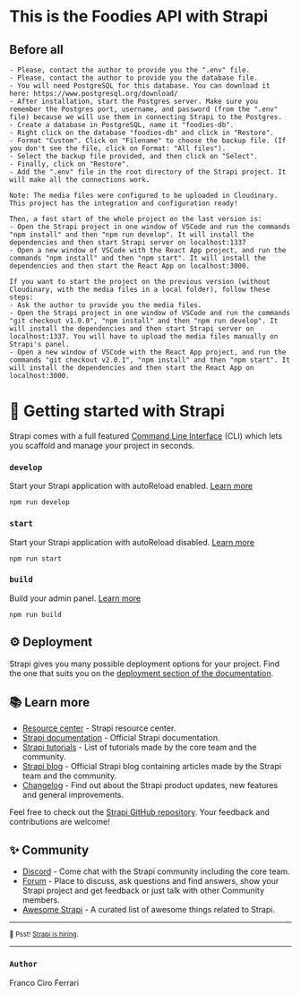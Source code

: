 # This is the Foodies API with Strapi

## Before all

```
- Please, contact the author to provide you the ".env" file.
- Please, contact the author to provide you the database file.
- You will need PostgreSQL for this database. You can download it here: https://www.postgresql.org/download/
- After installation, start the Postgres server. Make sure you remember the Postgres port, username, and password (from the ".env" file) because we will use them in connecting Strapi to the Postgres.
- Create a database in PostgreSQL, name it "foodies-db".
- Right click on the database "foodies-db" and click in "Restore". 
- Format "Custom". Click on "Filename" to choose the backup file. (If you don't see the file, click on Format: "All files").
- Select the backup file provided, and then click on "Select".
- Finally, click on "Restore".
- Add the ".env" file in the root directory of the Strapi project. It will make all the connections work.

Note: The media files were configured to be uploaded in Cloudinary. This project has the integration and configuration ready!

Then, a fast start of the whole project on the last version is:
- Open the Strapi project in one window of VSCode and run the commands "npm install" and then "npm run develop". It will install the dependencies and then start Strapi server on localhost:1337
- Open a new window of VSCode with the React App project, and run the commands "npm install" and then "npm start". It will install the dependencies and then start the React App on localhost:3000.

If you want to start the project on the previous version (without Cloudinary, with the media files in a local folder), follow these steps:
- Ask the author to provide you the media files.
- Open the Strapi project in one window of VSCode and run the commands "git checkout v1.0.0", "npm install" and then "npm run develop". It will install the dependencies and then start Strapi server on localhost:1337. You will have to upload the media files manually on Strapi's panel.
- Open a new window of VSCode with the React App project, and run the commands "git checkout v2.0.1", "npm install" and then "npm start". It will install the dependencies and then start the React App on localhost:3000.
```

# 🚀 Getting started with Strapi

Strapi comes with a full featured [Command Line Interface](https://docs.strapi.io/developer-docs/latest/developer-resources/cli/CLI.html) (CLI) which lets you scaffold and manage your project in seconds.

### `develop`

Start your Strapi application with autoReload enabled. [Learn more](https://docs.strapi.io/developer-docs/latest/developer-resources/cli/CLI.html#strapi-develop)

```
npm run develop
```

### `start`

Start your Strapi application with autoReload disabled. [Learn more](https://docs.strapi.io/developer-docs/latest/developer-resources/cli/CLI.html#strapi-start)

```
npm run start
```

### `build`

Build your admin panel. [Learn more](https://docs.strapi.io/developer-docs/latest/developer-resources/cli/CLI.html#strapi-build)

```
npm run build
```

## ⚙️ Deployment

Strapi gives you many possible deployment options for your project. Find the one that suits you on the [deployment section of the documentation](https://docs.strapi.io/developer-docs/latest/setup-deployment-guides/deployment.html).

## 📚 Learn more

- [Resource center](https://strapi.io/resource-center) - Strapi resource center.
- [Strapi documentation](https://docs.strapi.io) - Official Strapi documentation.
- [Strapi tutorials](https://strapi.io/tutorials) - List of tutorials made by the core team and the community.
- [Strapi blog](https://docs.strapi.io) - Official Strapi blog containing articles made by the Strapi team and the community.
- [Changelog](https://strapi.io/changelog) - Find out about the Strapi product updates, new features and general improvements.

Feel free to check out the [Strapi GitHub repository](https://github.com/strapi/strapi). Your feedback and contributions are welcome!

## ✨ Community

- [Discord](https://discord.strapi.io) - Come chat with the Strapi community including the core team.
- [Forum](https://forum.strapi.io/) - Place to discuss, ask questions and find answers, show your Strapi project and get feedback or just talk with other Community members.
- [Awesome Strapi](https://github.com/strapi/awesome-strapi) - A curated list of awesome things related to Strapi.

---

<sub>🤫 Psst! [Strapi is hiring](https://strapi.io/careers).</sub>

---

### `Author`

Franco Ciro Ferrari 